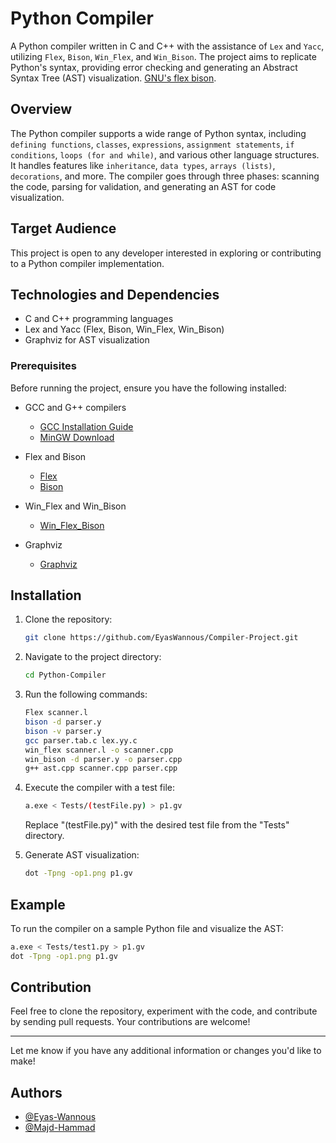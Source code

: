# Python Compiler

A Python compiler written in C and C++ with the assistance of `Lex` and `Yacc`, utilizing `Flex`, `Bison`, `Win_Flex`, and `Win_Bison`. The project aims to replicate Python's syntax, providing error checking and generating an Abstract Syntax Tree (AST) visualization. [GNU's flex bison](https://www.gnu.org/software/bison/manual/).

## Overview

The Python compiler supports a wide range of Python syntax, including `defining functions`, `classes`, `expressions`, `assignment statements`, `if conditions`, `loops (for and while)`, and various other language structures. It handles features like `inheritance`, `data types`, `arrays (lists)`, `decorations`, and more. The compiler goes through three phases: scanning the code, parsing for validation, and generating an AST for code visualization.

## Target Audience

This project is open to any developer interested in exploring or contributing to a Python compiler implementation.

## Technologies and Dependencies

- C and C++ programming languages
- Lex and Yacc (Flex, Bison, Win_Flex, Win_Bison)
- Graphviz for AST visualization

### Prerequisites

Before running the project, ensure you have the following installed:

- GCC and G++ compilers
  - [GCC Installation Guide](https://gcc.gnu.org/install/index.html)
  - [MinGW Download](https://www.mingw-w64.org/downloads/)

- Flex and Bison
  - [Flex](https://gnuwin32.sourceforge.net/packages/flex.htm)
  - [Bison](https://gnuwin32.sourceforge.net/packages/bison.htm)

- Win_Flex and Win_Bison
  - [Win_Flex_Bison](https://sourceforge.net/projects/winflexbison/)

- Graphviz
  - [Graphviz](https://www.graphviz.org/download/)

## Installation

1. Clone the repository:

    ```bash
    git clone https://github.com/EyasWannous/Compiler-Project.git
    ```

2. Navigate to the project directory:

    ```bash
    cd Python-Compiler
    ```

3. Run the following commands:

    ```bash
    Flex scanner.l
    bison -d parser.y
    bison -v parser.y
    gcc parser.tab.c lex.yy.c
    win_flex scanner.l -o scanner.cpp
    win_bison -d parser.y -o parser.cpp
    g++ ast.cpp scanner.cpp parser.cpp
    ```

4. Execute the compiler with a test file:

    ```bash
    a.exe < Tests/(testFile.py) > p1.gv
    ```

    Replace "(testFile.py)" with the desired test file from the "Tests" directory.

5. Generate AST visualization:

    ```bash
    dot -Tpng -op1.png p1.gv
    ```

## Example

To run the compiler on a sample Python file and visualize the AST:

```bash
a.exe < Tests/test1.py > p1.gv
dot -Tpng -op1.png p1.gv
```

## Contribution

Feel free to clone the repository, experiment with the code, and contribute by sending pull requests. Your contributions are welcome!

---

Let me know if you have any additional information or changes you'd like to make!
## Authors
- [@Eyas-Wannous](https://github.com/EyasWannous)
- [@Majd-Hammad](https://github.com/Majdham000)
